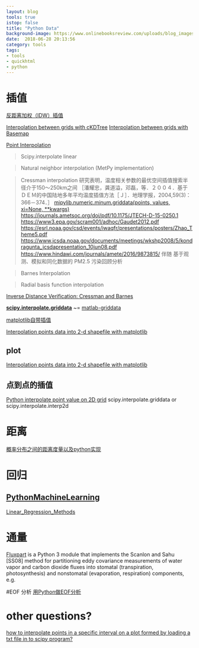 ```yaml
---
layout: blog
tools: true
istop: false
title: "Python Data"
background-image: https://www.onlinebooksreview.com/uploads/blog_images/2017/11/08_Top+5+Libraries+for+Data+Science+in+Python.jpg
date:  2018-06-28 20:13:56
category: tools
tags:
- tools
- quickhtml
- python
---
```


# 插值

[反距离加权（IDW）插值](https://stackoverflow.com/questions/3104781/inverse-distance-weighted-idw-interpolation-with-python)

[Interpolation between grids with cKDTree](http://earthpy.org/interpolation_between_grids_with_ckdtree.html)
[Interpolation between grids with Basemap](http://earthpy.org/interpolation_between_grids_with_basemap.html)

[Point Interpolation](https://unidata.github.io/MetPy/latest/examples/gridding/Point_Interpolation.html#sphx-glr-examples-gridding-point-interpolation-py)

> Scipy.interpolate linear

> Natural neighbor interpolation (MetPy implementation)

> Cressman interpolation
  研究表明，温度相关参数的最优空间插值搜索半径介于150～250km之间 ［潘耀忠，龚道溢，邓磊，等．２００４．基于ＤＥＭ的中国陆地多年平均温度插值方法［Ｊ］．地理学报，2004,59(3)：366－374．］
[mipylib.numeric.minum.griddata(points, values, xi=None, **kwargs)](http://www.meteothinker.com/docs/meteoinfolab/numeric/functions/griddata.html)
https://journals.ametsoc.org/doi/pdf/10.1175/JTECH-D-15-0250.1
https://www3.epa.gov/scram001/adhoc/Gaudet2012.pdf
https://esrl.noaa.gov/csd/events/iwaqfr/presentations/posters/Zhao_Theme5.pdf
https://www.jcsda.noaa.gov/documents/meetings/wkshp2008/5/kondragunta_jcsdapresentation_10jun08.pdf
https://www.hindawi.com/journals/amete/2016/9873815/ 伴随
基于观测、模拟和同化数据的 PM2.5 污染回顾分析

> Barnes Interpolation

> Radial basis function interpolation 

[Inverse Distance Verification: Cressman and Barnes](https://unidata.github.io/MetPy/latest/examples/gridding/Inverse_Distance_Verification.html)

**[scipy.interpolate.griddata](https://docs.scipy.org/doc/scipy/reference/generated/scipy.interpolate.griddata.html)** ~= [matlab-griddata](https://ww2.mathworks.cn/help/matlab/ref/griddata.html)

[matplotlib自带插值](https://matplotlib.org/examples/pylab_examples/griddata_demo.html)

[Interpolation points data into 2-d shapefile with matplotlib](https://stackoverflow.com/questions/41315583/interpolation-points-data-into-2-d-shapefile-with-matplotlib)

## plot

[Interpolation points data into 2-d shapefile with matplotlib](https://stackoverflow.com/questions/41315583/interpolation-points-data-into-2-d-shapefile-with-matplotlib)

## 点到点的插值

[Python interpolate point value on 2D grid](https://stackoverflow.com/questions/42504987/python-interpolate-point-value-on-2d-grid)  scipy.interpolate.griddata or scipy.interpolate.interp2d

# 距离

[概率分布之间的距离度量以及python实现](https://www.cnblogs.com/wt869054461/p/7156397.html)

# 回归

## **[PythonMachineLearning](https://github.com/tirthajyoti/PythonMachineLearning)**

[Linear_Regression_Methods](https://github.com/tirthajyoti/PythonMachineLearning/blob/master/Linear_Regression_Methods.ipynb)

# 通量
[Fluxpart](http://fluxpart.readthedocs.io/en/latest/tutorial.html) is a Python 3 module that implements the Scanlon and Sahu [SS08] method for partitioning eddy covariance measurements of water vapor and carbon dioxide fluxes into stomatal (transpiration, photosynthesis) and nonstomatal (evaporation, respiration) components, e.g.

#EOF 分析
[用Python做EOF分析](http://bbs.06climate.com/forum.php?mod=viewthread&tid=53258)

# other questions?

[how to interpolate points in a specific interval on a plot formed by loading a txt file in to scipy program?](https://stackoverflow.com/questions/16070219/how-to-interpolate-points-in-a-specific-interval-on-a-plot-formed-by-loading-a-t)
